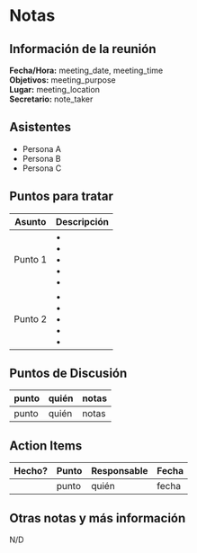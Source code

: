 # Notas
## Información de la reunión
**Fecha/Hora:** meeting_date, meeting_time  
**Objetivos:** meeting_purpose  
**Lugar:** meeting_location  
**Secretario:** note_taker  

## Asistentes
- Persona A
- Persona B
- Persona C

## Puntos para tratar

Asunto | Descripción
---- | ----
Punto 1 | • <br>• <br>• <br>• <br>• 
Punto 2 | • <br>• <br>• <br>• <br>• 

## Puntos de Discusión
punto | quién | notas |
---- | ---- | ---- |
punto | quién | notas |


## Action Items
| Hecho? | Punto | Responsable | Fecha |
| ---- | ---- | ---- | ---- |
| | punto | quién | fecha |

## Otras notas y más información 
N/D
